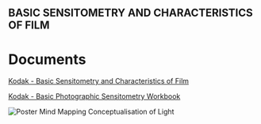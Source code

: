 ## BASIC SENSITOMETRY AND CHARACTERISTICS OF FILM

# Documents

[Kodak - Basic Sensitometry and Characteristics of Film](/compositing/materials/Kodak%20-%20Basic%20Sensitometry%20and%20Characteristics%20of%20Film.pdf)

[Kodak - Basic Photographic Sensitometry Workbook](/compositing/materials/Kodak%20-%20Basic%20Photographic%20Sensitometry%20Workbook.pdf)

![Poster Mind Mapping Conceptualisation of Light](../images/Victor%20Perez%20-%20%20Poster%20Mind%20Mapping%20Conceptualisation%20of%20Light.png)
